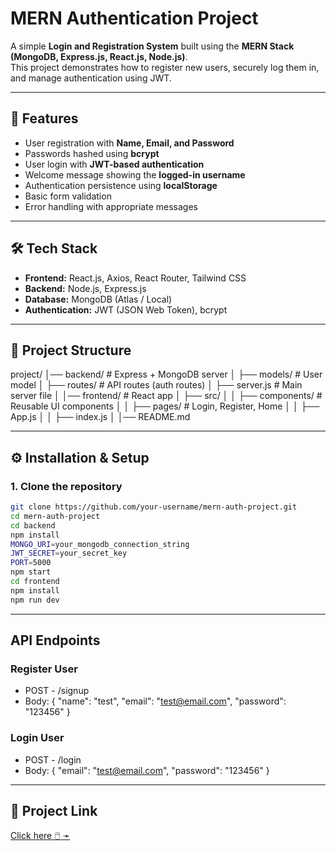 # MERN Authentication Project

A simple **Login and Registration System** built using the **MERN Stack (MongoDB, Express.js, React.js, Node.js)**.  
This project demonstrates how to register new users, securely log them in, and manage authentication using JWT.

---

## 🚀 Features
- User registration with **Name, Email, and Password**
- Passwords hashed using **bcrypt**
- User login with **JWT-based authentication**
- Welcome message showing the **logged-in username**
- Authentication persistence using **localStorage**
- Basic form validation
- Error handling with appropriate messages

---

## 🛠️ Tech Stack
- **Frontend:** React.js, Axios, React Router, Tailwind CSS 
- **Backend:** Node.js, Express.js
- **Database:** MongoDB (Atlas / Local)
- **Authentication:** JWT (JSON Web Token), bcrypt

---

## 📂 Project Structure

project/
│── backend/ # Express + MongoDB server
│ ├── models/ # User model
│ ├── routes/ # API routes (auth routes)
│ ├── server.js # Main server file
│
│── frontend/ # React app
│ ├── src/
│ │ ├── components/ # Reusable UI components
│ │ ├── pages/ # Login, Register, Home
│ │ ├── App.js
│ │ ├── index.js
│
│── README.md


---

## ⚙️ Installation & Setup

### 1. Clone the repository
```bash
git clone https://github.com/your-username/mern-auth-project.git
cd mern-auth-project
cd backend
npm install
MONGO_URI=your_mongodb_connection_string
JWT_SECRET=your_secret_key
PORT=5000
npm start
cd frontend
npm install
npm run dev
```
---

## API Endpoints

### Register User
- POST - /signup
- Body: { "name": "test", "email": "test@email.com", "password": "123456" }

### Login User
- POST - /login
- Body: { "email": "test@email.com", "password": "123456" }
---

## 🔗 Project Link
[Click here 🖱️ ➛](https://login-mernstack.vercel.app/)





